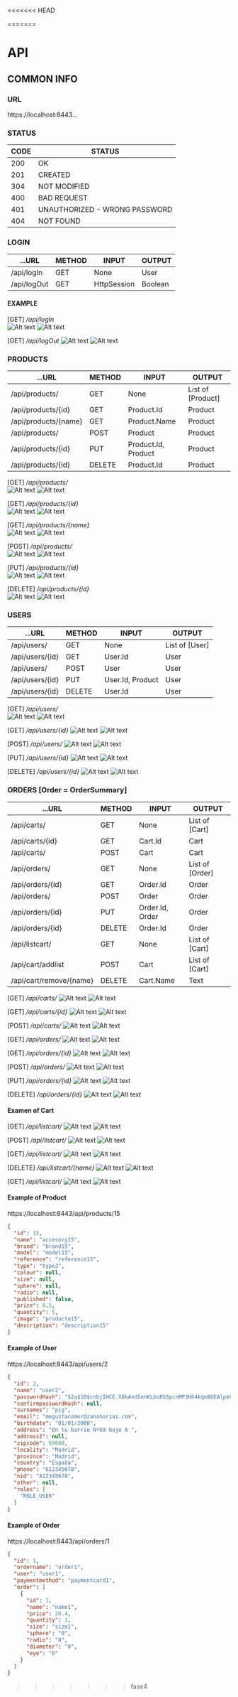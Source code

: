 <<<<<<< HEAD

=======
# API

## COMMON INFO
### URL
https://localhost:8443...

### STATUS
CODE | STATUS
---  | ---
200  | OK
201  | CREATED
304  | NOT MODIFIED
400  | BAD REQUEST
401  | UNAUTHORIZED - WRONG PASSWORD
404  | NOT FOUND

### LOGIN 
...URL              | METHOD    | INPUT                   | OUTPUT 
---                 | ---       | ---                     | --- 
/api/logIn          | GET       | None                    | User
/api/logOut         | GET       | HttpSession             | Boolean

#### EXAMPLE
[GET] */api/logIn*  
![Alt text](Capturas/REST/REST_logIn_A.PNG "REST logIn")
![Alt text](Capturas/REST/REST_logIn_B.PNG "REST logIn Output")

[GET] */api/logOut* 
![Alt text](Capturas/REST/REST_logOut_A.PNG "REST logOut")
![Alt text](Capturas/REST/REST_logOut_B.PNG "REST logOut Output")

### PRODUCTS
...URL              | METHOD    | INPUT                   | OUTPUT 
---                 | ---       | ---                     | --- 
/api/products/      | GET       | None                    | List of [Product]
/api/products/{id}  | GET       | Product.Id              | Product
/api/products/{name}| GET       | Product.Name            | Product
/api/products/      | POST      | Product                 | Product 
/api/products/{id}  | PUT       | Product.Id, Product     | Product 
/api/products/{id}  | DELETE    | Product.Id              | Product 

[GET] */api/products/*      
![Alt text](Capturas/REST/REST_products_GET_A.PNG "Products GET")
![Alt text](Capturas/REST/REST_products_GET_B.PNG "Products GET Output")

[GET] */api/products/{id}*  
![Alt text](Capturas/REST/REST_product_GET_A.PNG "Product GET")
![Alt text](Capturas/REST/REST_product_GET_B.PNG "Product GET Output")

[GET] */api/products/{name}*      
![Alt text](Capturas/REST/REST_product_GET_NAME_A.PNG "Product GET")
![Alt text](Capturas/REST/REST_product_GET_NAME_B.PNG "Product GET Output")

[POST] */api/products/*      
![Alt text](Capturas/REST/REST_product_POST_A.PNG "Product POST")
![Alt text](Capturas/REST/REST_product_POST_B.PNG "Product POST Output")

[PUT] */api/products/{id}*      
![Alt text](Capturas/REST/REST_product_PUT_A.PNG "Product PUT")
![Alt text](Capturas/REST/REST_product_PUT_B.PNG "Product PUT Output")

[DELETE] */api/products/{id}*      
![Alt text](Capturas/REST/REST_product_DELETE_A.PNG "Product DELETE")
![Alt text](Capturas/REST/REST_product_DELETE_B.PNG "Product DELETE Output")

### USERS
...URL              | METHOD    | INPUT                   | OUTPUT 
---                 | ---       | ---                     | --- 
/api/users/         | GET       | None                    | List of [User] 
/api/users/{id}     | GET       | User.Id                 | User
/api/users/         | POST      | User                    | User
/api/users/{id}     | PUT       | User.Id, Product        | User 
/api/users/{id}     | DELETE    | User.Id                 | User 

[GET] */api/users/*      
![Alt text](Capturas/REST/REST_users_GET_A.PNG "Users GET")
![Alt text](Capturas/REST/REST_users_GET_B.PNG "Users GET Output")

[GET] */api/users/{id}*
![Alt text](Capturas/REST/REST_user_GET_A.PNG "User GET")
![Alt text](Capturas/REST/REST_user_GET_B.PNG "User GET Output")

[POST] */api/users/*
![Alt text](Capturas/REST/REST_user_POST_A.PNG "User POST")
![Alt text](Capturas/REST/REST_user_POST_B.PNG "User POST Output")

[PUT] */api/users/{id}*
![Alt text](Capturas/REST/REST_user_PUT_A.PNG "User PUT")
![Alt text](Capturas/REST/REST_user_PUT_B.PNG "User PUT Output")

[DELETE] */api/users/{id}*
![Alt text](Capturas/REST/REST_user_DELETE_A.PNG "User DELETE")
![Alt text](Capturas/REST/REST_user_DELETE_B.PNG "User DELETE Output")

### ORDERS [Order = OrderSummary]
...URL                  | METHOD    | INPUT                   | OUTPUT 
---                     | ---       | ---                     | --- 
/api/carts/             | GET       | None                    | List of [Cart]
/api/carts/{id}         | GET       | Cart.Id                 | Cart
/api/carts/             | POST      | Cart                    | Cart
/api/orders/            | GET       | None                    | List of [Order]               
/api/orders/{id}        | GET       | Order.Id                | Order     
/api/orders/            | POST      | Order                   | Order                     
/api/orders/{id}        | PUT       | Order.Id, Order         | Order    
/api/orders/{id}        | DELETE    | Order.Id                | Order    
/api/listcart/          | GET       | None                    | List of [Cart]
/api/cart/addlist       | POST      | Cart                    | List of [Cart]
/api/cart/remove/{name} | DELETE    | Cart.Name               | Text


[GET] */api/carts/*
![Alt text](Capturas/REST/REST_carts_GET_A.PNG "Carts GET")
![Alt text](Capturas/REST/REST_carts_GET_B.PNG "Carts GET Output")

[GET] */api/carts/{id}*
![Alt text](Capturas/REST/REST_carts_GET_ID_A.PNG "Carts GET")
![Alt text](Capturas/REST/REST_carts_GET_ID_B.PNG "Carts GET Output")

[POST] */api/carts/*
![Alt text](Capturas/REST/REST_carts_POST_A.PNG "Carts POST")
![Alt text](Capturas/REST/REST_carts_POST_B.PNG "Carts POST Output")

[GET] */api/orders/*
![Alt text](Capturas/REST/REST_orders_GET_A.PNG "Orders GET")
![Alt text](Capturas/REST/REST_orders_GET_B.PNG "Orders GET Output")

[GET] */api/orders/{id}*
![Alt text](Capturas/REST/REST_orders_GET_ID_A.PNG "Orders GET")
![Alt text](Capturas/REST/REST_orders_GET_ID_B.PNG "Orders GET Output")

[POST] */api/orders/*
![Alt text](Capturas/REST/REST_orders_POST_A.PNG "Orders POST")
![Alt text](Capturas/REST/REST_orders_POST_B.PNG "Orders POST Output")

[PUT] */api/orders/{id}*
![Alt text](Capturas/REST/REST_orders_PUT_A.PNG "Orders PUT")
![Alt text](Capturas/REST/REST_orders_PUT_B.PNG "Orders PUT Output")

[DELETE] */api/orders/{id}*
![Alt text](Capturas/REST/REST_orders_DELETE_A.PNG "Orders DELETE")
![Alt text](Capturas/REST/REST_orders_DELETE_B.PNG "Orders DELETE Output")

#### Examen of Cart

[GET] */api/listcart/*
![Alt text](Capturas/REST/REST_listCart_GET_A.PNG "Cart GET")
![Alt text](Capturas/REST/REST_listCart_GET_B.PNG "Cart GET Output")

[POST] */api/listcart/*
![Alt text](Capturas/REST/REST_addlistCart_POST_A.PNG "Cart POST")
![Alt text](Capturas/REST/REST_addlistCart_POST_B.PNG "Cart POST Output")

[GET] */api/listcart/*
![Alt text](Capturas/REST/REST_listCart2_GET_A.PNG "Cart GET")
![Alt text](Capturas/REST/REST_listCart2_GET_B.PNG "Cart GET Output")

[DELETE] */api/listcart/{name}*
![Alt text](Capturas/REST/REST_removelistCart_DELETE_A.PNG "Cart DELETE")
![Alt text](Capturas/REST/REST_removelistCart_DELETE_B.PNG "Cart DELETE Output")

[GET] */api/listcart/*
![Alt text](Capturas/REST/REST_listCart_GET_A.PNG "Cart GET")
![Alt text](Capturas/REST/REST_listCart_GET_B.PNG "Cart GET Output")

#### Example of Product
https://localhost:8443/api/products/15
```json
{
  "id": 15,
  "name": "accesory15",
  "brand": "brand15",
  "model": "model15",
  "reference": "reference15",
  "type": "type3",
  "colour": null,
  "size": null,
  "sphere": null,
  "radio": null,
  "published": false,
  "price": 0.5,
  "quantity": 5,
  "image": "producto15",
  "description": "description15"
}
```

#### Example of User
https://localhost:8443/api/users/2
``` json
{
  "id": 2,
  "name": "user2",
  "passwordHash": "$2a$10$cnbjIHCE.X8kAndSenKLbuRGSpcnMP3Hh4kqm8GEAlpeVW2bADhR6",
  "confirmpasswordHash": null,
  "surnames": "pig",
  "email": "megustacomer@zanahorias.com",
  "birthdate": "01/01/2000",
  "address": "En tu barrio Nº69 bajo A ",
  "address2": null,
  "zipcode": 69000,
  "locality": "Madrid",
  "province": "Madrid",
  "country": "España",
  "phone": "612345678",
  "nid": "A12345678",
  "other": null,
  "roles": [
    "ROLE_USER"
  ]
}
```

#### Example of Order
https://localhost:8443/api/orders/1
``` json
{
  "id": 1,
  "ordername": "order1",
  "user": "user1",
  "paymentmethod": "paymentcard1",
  "order": [
    {
      "id": 1,
      "name": "name1",
      "price": 20.4,
      "quantity": 1,
      "size": "size1",
      "sphere": "0",
      "radio": "0",
      "diameter": "0",
      "eye": "0"
    }
  ]
}
```
>>>>>>> fase4
